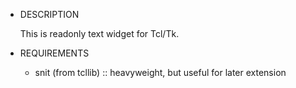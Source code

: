 * DESCRIPTION

  This is readonly text widget for Tcl/Tk.

* REQUIREMENTS

  - snit (from tcllib) :: heavyweight, but useful for later extension
